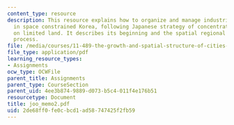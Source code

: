 ```yaml
---
content_type: resource
description: This resource explains how to organize and manage industrial activities
  in space constrained Korea, following Japanese strategy of concentrating resources
  on limited land. It describes its beginning and the spatial regional development
  process.
file: /media/courses/11-489-the-growth-and-spatial-structure-of-cities-fall-2005/2de68ff0fe0cbcd1ad58747425f2fb59_joo_memo2.pdf
file_type: application/pdf
learning_resource_types:
- Assignments
ocw_type: OCWFile
parent_title: Assignments
parent_type: CourseSection
parent_uid: 4ee3b874-9889-d073-b5c4-011f4e176b51
resourcetype: Document
title: joo_memo2.pdf
uid: 2de68ff0-fe0c-bcd1-ad58-747425f2fb59
---
```

